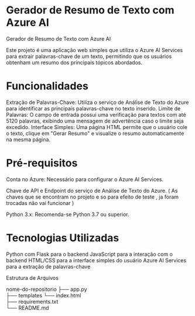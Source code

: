 ﻿# Gerador de Resumo de Texto com Azure AI
Gerador de Resumo de Texto com Azure AI

Este projeto é uma aplicação web simples que utiliza o Azure AI Services para extrair palavras-chave de um texto, permitindo que os usuários obtenham um resumo dos principais tópicos abordados.

# Funcionalidades
Extração de Palavras-Chave: Utiliza o serviço de Análise de Texto do Azure para identificar as principais palavras-chave no texto inserido.
Limite de Palavras: O campo de entrada possui uma verificação para textos com até 5120 palavras, exibindo uma mensagem de advertência caso o limite seja excedido.
Interface Simples: Uma página HTML permite que o usuário cole o texto, clique em "Gerar Resumo" e visualize o resumo automaticamente na mesma página.

# Pré-requisitos
Conta no Azure: Necessário para configurar o Azure AI Services.

Chave de API e Endpoint do serviço de Análise de Texto do Azure. 
( As chaves que se encontram no projeto e so para efeito de teste , ja foram trocadas não vai funcionar ) 

Python 3.x: Recomenda-se Python 3.7 ou superior.

# Tecnologias Utilizadas
Python com Flask para o backend
JavaScript para a interação com o backend
HTML/CSS para a interface simples do usuário
Azure AI Services para a extração de palavras-chave



Estrutura de Arquivos



nome-do-repositorio
├── app.py                   
├── templates
  └── index.html           
├── requirements.txt    
└── README.md 

